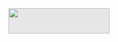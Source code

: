 <div id="header" align="center">
<img style="display: block;-webkit-user-select: none;margin: auto;cursor: zoom-in;background-color: hsl(0, 0%, 90%);transition: background-color 300ms;" src="https://get.wallhere.com/photo/Louis-Coyle-fantasy-art-digital-art-ultra-wide-gradient-landscape-mountains-sunrise-illustration-birds-plants-trees-clouds-1942263.jpg" width="200" height="50">
</div>
